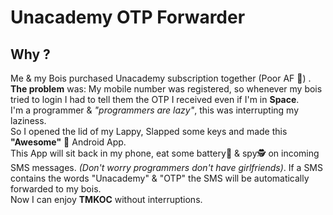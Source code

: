 # Unacademy OTP Forwarder 
## Why ?
  
Me & my Bois purchased Unacademy subscription together (Poor AF 🥺) .
**The problem** was: My mobile number was registered, so whenever my bois tried to login I had to tell them the OTP I received even if I'm in **Space**.  
I'm a programmer & *"programmers are lazy"*, this was interrupting my laziness.  
So I opened the lid of my Lappy, Slapped some keys and made this **"Awesome"** 🤩 Android App.  
This App will sit back in my phone, eat some battery🔋 & spy🕵️ on incoming SMS messages. *(Don't worry programmers don't have girlfriends)*. If a SMS contains the words "Unacademy" & "OTP" the SMS will be automatically forwarded to my bois.  
Now I can enjoy **TMKOC** without interruptions.